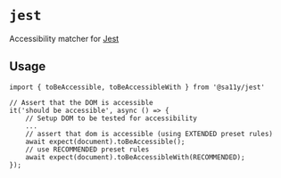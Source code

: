 # `jest`

Accessibility matcher for [Jest](https://jestjs.io)

## Usage

```
import { toBeAccessible, toBeAccessibleWith } from '@sa11y/jest'

// Assert that the DOM is accessible
it('should be accessible', async () => {
    // Setup DOM to be tested for accessibility
    ...
    // assert that dom is accessible (using EXTENDED preset rules)
    await expect(document).toBeAccessible();
    // use RECOMMENDED preset rules
    await expect(document).toBeAccessibleWith(RECOMMENDED);
});
```
